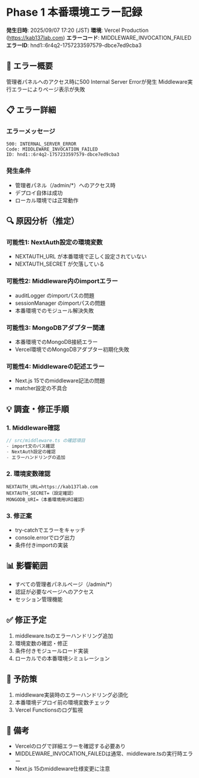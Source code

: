 # Phase 1 本番環境エラー記録

**発生日時**: 2025/09/07 17:20 (JST)
**環境**: Vercel Production (https://kab137lab.com)
**エラーコード**: MIDDLEWARE_INVOCATION_FAILED
**エラーID**: hnd1::6r4q2-1757233597579-dbce7ed9cba3

## 🚨 エラー概要

管理者パネルへのアクセス時に500 Internal Server Errorが発生
Middleware実行エラーによりページ表示が失敗

## 📋 エラー詳細

### エラーメッセージ
```
500: INTERNAL_SERVER_ERROR
Code: MIDDLEWARE_INVOCATION_FAILED
ID: hnd1::6r4q2-1757233597579-dbce7ed9cba3
```

### 発生条件
- 管理者パネル（/admin/*）へのアクセス時
- デプロイ自体は成功
- ローカル環境では正常動作

## 🔍 原因分析（推定）

### 可能性1: NextAuth設定の環境変数
- NEXTAUTH_URL が本番環境で正しく設定されていない
- NEXTAUTH_SECRET が欠落している

### 可能性2: Middleware内のimportエラー
- auditLogger のimportパスの問題
- sessionManager のimportパスの問題
- 本番環境でのモジュール解決失敗

### 可能性3: MongoDBアダプター関連
- 本番環境でのMongoDB接続エラー
- Vercel環境でのMongoDBアダプター初期化失敗

### 可能性4: Middlewareの記述エラー
- Next.js 15でのmiddleware記法の問題
- matcher設定の不具合

## 💡 調査・修正手順

### 1. Middleware確認
```typescript
// src/middleware.ts の確認項目
- import文のパス確認
- NextAuth設定の確認
- エラーハンドリングの追加
```

### 2. 環境変数確認
```
NEXTAUTH_URL=https://kab137lab.com
NEXTAUTH_SECRET=（設定確認）
MONGODB_URI=（本番環境用URI確認）
```

### 3. 修正案
- try-catchでエラーをキャッチ
- console.errorでログ出力
- 条件付きimportの実装

## 📊 影響範囲

- すべての管理者パネルページ（/admin/*）
- 認証が必要なページへのアクセス
- セッション管理機能

## ✅ 修正予定

1. middleware.tsのエラーハンドリング追加
2. 環境変数の確認・修正
3. 条件付きモジュールロード実装
4. ローカルでの本番環境シミュレーション

## 🔧 予防策

1. middleware実装時のエラーハンドリング必須化
2. 本番環境デプロイ前の環境変数チェック
3. Vercel Functionsのログ監視

## 📝 備考

- Vercelのログで詳細エラーを確認する必要あり
- MIDDLEWARE_INVOCATION_FAILEDは通常、middleware.tsの実行時エラー
- Next.js 15のmiddleware仕様変更に注意